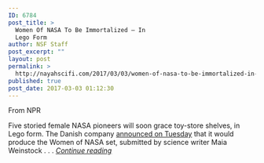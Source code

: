 ```yaml
---
ID: 6784
post_title: >
  Women Of NASA To Be Immortalized — In
  Lego Form
author: NSF Staff
post_excerpt: ""
layout: post
permalink: >
  http://nayahscifi.com/2017/03/03/women-of-nasa-to-be-immortalized-in-lego-form/
published: true
post_date: 2017-03-03 01:12:30
---
```

From NPR

Five storied female NASA pioneers will soon grace toy-store shelves, in Lego form. The Danish company <a href="https://ideas.lego.com/blogs/1-blog/post/121">announced on Tuesday</a> that it would produce the Women of NASA set, submitted by science writer Maia Weinstock . . . <a href="http://www.npr.org/sections/thetwo-way/2017/03/01/517968169/women-of-nasa-to-be-immortalized-in-lego-form"><em>Continue reading</em></a>